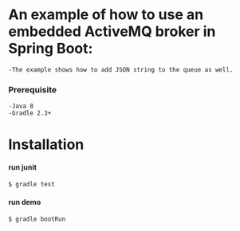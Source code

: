 # An example of how to use an embedded ActiveMQ broker in Spring Boot:

    -The example shows how to add JSON string to the queue as well.
    
### Prerequisite
    -Java 8
    -Gradle 2.3+

# Installation
#### run junit

```sh
$ gradle test
```
#### run demo

```sh
$ gradle bootRun
```
